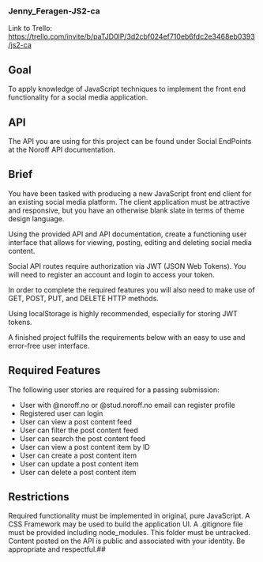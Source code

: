 ### Jenny_Feragen-JS2-ca

Link to Trello:
https://trello.com/invite/b/paTJD0lP/3d2cbf024ef710eb6fdc2e3468eb0393/js2-ca

## Goal

To apply knowledge of JavaScript techniques to implement the front end functionality for a social media application.

## API

The API you are using for this project can be found under Social EndPoints at the Noroff API documentation.

## Brief

You have been tasked with producing a new JavaScript front end client for an existing social media platform. The client application must be attractive and responsive, but you have an otherwise blank slate in terms of theme design language.

Using the provided API and API documentation, create a functioning user interface that allows for viewing, posting, editing and deleting social media content.

Social API routes require authorization via JWT (JSON Web Tokens). You will need to register an account and login to access your token.

In order to complete the required features you will also need to make use of GET, POST, PUT, and DELETE HTTP methods.

Using localStorage is highly recommended, especially for storing JWT tokens.

A finished project fulfills the requirements below with an easy to use and error-free user interface.

## Required Features

The following user stories are required for a passing submission:

- User with @noroff.no or @stud.noroff.no email can register profile
- Registered user can login
- User can view a post content feed
- User can filter the post content feed
- User can search the post content feed
- User can view a post content item by ID
- User can create a post content item
- User can update a post content item
- User can delete a post content item

## Restrictions

Required functionality must be implemented in original, pure JavaScript.
A CSS Framework may be used to build the application UI.
A .gitignore file must be provided including node_modules. This folder must be untracked.
Content posted on the API is public and associated with your identity. Be appropriate and respectful.##

<!--
Innlogging:
email
:
"JenFer13301@stud.noroff.no"
name
:
"Jenny_Feragen"
password
:
"mittpassord"






<!DOCTYPE html>
<html lang="en">
<head>
  <meta charset="UTF-8">
  <meta http-equiv="X-UA-Compatible" content="IE=edge">
  <meta name="viewport" content="width=device-width, initial-scale=1.0">
  <meta name="description" content="Don't miss out on your friends barks at the feed!">
  <title>Doggos</title>
  <link rel="stylesheet" href="dist/css/styles.css">
</head>
<body>
  <header class="p-3 m-auto mb-3 border-bottom">
    <div class="container">
      <div class="d-flex flex-wrap align-items-center justify-content-center justify-content-lg-start">

        <ul class="nav col-12 col-lg-auto me-lg-auto mb-2 justify-content-center mb-md-0">
          <li><a href="./profile/user/profile.html" class="nav-link px-2 link-secondary">Profile</a></li>
          <li><a href="#contacts" class="nav-link px-2 link-dark">Contacts</a></li>
          <li><a href="./profile/login/login.html" class="nav-link px-2 link-dark">Login</a></li>
          <li><a href="./profile/register/signin.html" class="nav-link px-2 link-dark">Signin</a></li>
        </ul>

        <form class="col-12 col-lg-auto mb-3 mb-lg-0 me-lg-3" role="search">
          <input type="search" class="form-control m-auto" placeholder="Search..." aria-label="Search">
        </form>

        <div class="dropdown text-end">
          <a href="#" class="d-block link-dark text-decoration-none dropdown-toggle" data-bs-toggle="dropdown" aria-expanded="false">
            <img src="/css-frameworks-ca-ressurses/profile-picture-pug.jpg" alt="mdo" width="32" height="32" class="rounded-circle">
          </a>
          <ul class="dropdown-menu text-small">
            <li><a class="dropdown-item" href="#">Settings</a></li>
            <li><a class="dropdown-item" href="./profile/user/profile.html">Profile</a></li>
            <li><hr class="dropdown-divider"></li>
            <li><a class="dropdown-item" href="./profile/login/login.html">Sign out</a></li>
          </ul>
        </div>
      </div>
    </div>
  </header>
  <main class="m-auto">

      <h1 class="text-center .fs-3 mb-4">Welcome to AppFriends!</h1>
      <div class="d-flex justify-content-around flex-wrap">
        <div class="p-2 justify-content-center">
          <div class="m-auto mb-4">
            <label for="exampleFormControlTextarea1" class="form-label">Tell us what's on your mind</label>
            <textarea class="form-control" id="exampleFormControlTextarea1" rows="3"></textarea>
            <button type="submit" class="btn btn-primary m-2">Post mind</button>
          </div>

          <!--Cards of posts This part will be dynamically created in JS
          <div class="card text-bg-info mb-3">
            <div class="card-header d-inline-flex p-2 justify-content-between">
              <p class="userName"></p>
              <a href="./profile/user/profile.html">
                <img src="/css-frameworks-ca-ressurses/profile-picture-bordercollie.jpg" alt="mdo" width="32" height="32" class="rounded-circle">
              </a>
            </div>
            <div class="card-body">
              <p class="card-text">Some quick example text to build on the card title and make up the bulk of the card's content.</p>
            </div>
          </div>
        </div>



        <!--Contactlist
        <div class="list-group w-auto p-3">
          <h3 id="contacts">Contacts</h3>
          <!--This will be created in JS
          <a href="#" class="list-group-item list-group-item-action d-flex gap-3 py-3" aria-current="true">
            <img src="/css-frameworks-ca-ressurses/profile-picture-chowchow.jpg" alt="twbs" width="32" height="32" class="rounded-circle flex-shrink-0">
            <div class="d-flex gap-2 w-100 justify-content-between">
              <div>
                <h6 class="mb-0">Chowchow</h6>
                <p class="mb-0 opacity-75">Last active</p>
              </div>
              <small class="opacity-50 text-nowrap">now</small>
            </div>
          </a>
        </div>
      </div>
  </main>
  <div class="container">
    <footer class="d-flex py-3 my-4 border-top">
      <div>
        <span class="mb-3 mb-md-0 text-muted">© 2022 Company, Inc</span>
      </div>
    </footer>
  </div>
  <script src="/node_modules/bootstrap/dist/js/bootstrap.bundle.min.js"></script>
  <script type="module" src="/src/js/main.mjs"></script>
</body>
</html>-->
